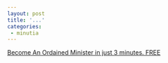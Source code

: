 ```yaml
---
layout: post
title: '...'
categories:
 - minutia
---
```


<a href="http://www.ulc.org/">Become An Ordained Minister in just 3 minutes. FREE</a>


